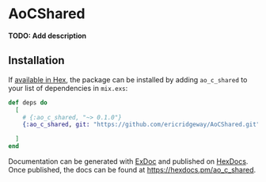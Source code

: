 # AoCShared

**TODO: Add description**

## Installation

If [available in Hex](https://hex.pm/docs/publish), the package can be installed
by adding `ao_c_shared` to your list of dependencies in `mix.exs`:

```elixir
def deps do
  [
    # {:ao_c_shared, "~> 0.1.0"}
    {:ao_c_shared, git: "https://github.com/ericridgeway/AoCShared.git", branch: "master"},

  ]
end
```

Documentation can be generated with [ExDoc](https://github.com/elixir-lang/ex_doc)
and published on [HexDocs](https://hexdocs.pm). Once published, the docs can
be found at <https://hexdocs.pm/ao_c_shared>.

